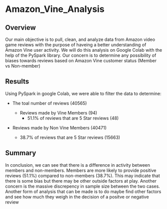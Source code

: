 # Amazon_Vine_Analysis

## Overview

Our main objective is to pull, clean, and analyze data from Amazon video game reviews with the purpose of haveing a better understanding of Amazon Vine user activity. We will do this analysis on Google Colab with the help of the PySpark library. Our concern is to determine any possibility of biases towards reviews based on Amazon Vine customer status (Member vs Non-member)

## Results
Using PySpark in google Colab, we were able to filter the data to determine:

* The toal number of reviews (40565)
    * Reviews made by Vine Members (94)
        * 51.1% of reviews that are 5 Star reviews (48)

* Reviews made by Non Vine Members (40471)
    * 38.7% of reviews that are 5 Star reviews (15663)

## Summary

In conclusion, we can see that there is a difference in activity between members and non-members. Members are more likely to provide positive reviews (51.1%) compared to non-members (38.7%). This may indicate that there is some bias but there may be other outside factors at play. Another concern is the massive discrepency in sample size between the two cases. Another form of analysis that can be made is to do maybe find other factors and see how much they weigh in the decision of a positve or negative review